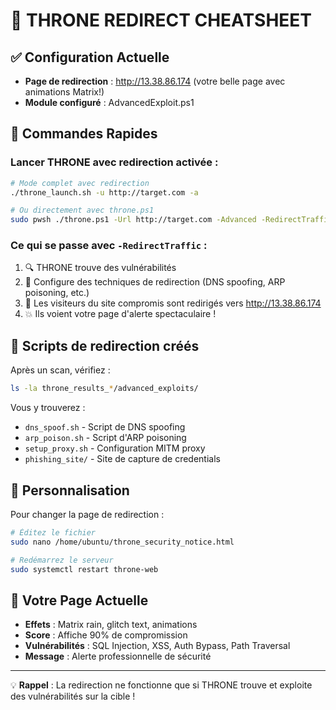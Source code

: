 # 🎯 THRONE REDIRECT CHEATSHEET

## ✅ Configuration Actuelle
- **Page de redirection** : http://13.38.86.174 (votre belle page avec animations Matrix!)
- **Module configuré** : AdvancedExploit.ps1

## 🚀 Commandes Rapides

### Lancer THRONE avec redirection activée :
```bash
# Mode complet avec redirection
./throne_launch.sh -u http://target.com -a

# Ou directement avec throne.ps1
sudo pwsh ./throne.ps1 -Url http://target.com -Advanced -RedirectTraffic
```

### Ce qui se passe avec `-RedirectTraffic` :
1. 🔍 THRONE trouve des vulnérabilités
2. 🎣 Configure des techniques de redirection (DNS spoofing, ARP poisoning, etc.)
3. 🎯 Les visiteurs du site compromis sont redirigés vers http://13.38.86.174
4. 💥 Ils voient votre page d'alerte spectaculaire !

## 📁 Scripts de redirection créés
Après un scan, vérifiez :
```bash
ls -la throne_results_*/advanced_exploits/
```

Vous y trouverez :
- `dns_spoof.sh` - Script de DNS spoofing
- `arp_poison.sh` - Script d'ARP poisoning
- `setup_proxy.sh` - Configuration MITM proxy
- `phishing_site/` - Site de capture de credentials

## 🔧 Personnalisation
Pour changer la page de redirection :
```bash
# Éditez le fichier
sudo nano /home/ubuntu/throne_security_notice.html

# Redémarrez le serveur
sudo systemctl restart throne-web
```

## 🎨 Votre Page Actuelle
- **Effets** : Matrix rain, glitch text, animations
- **Score** : Affiche 90% de compromission
- **Vulnérabilités** : SQL Injection, XSS, Auth Bypass, Path Traversal
- **Message** : Alerte professionnelle de sécurité

---
💡 **Rappel** : La redirection ne fonctionne que si THRONE trouve et exploite des vulnérabilités sur la cible !